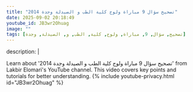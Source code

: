 ```yaml
---
title: "تصحيح سؤال 9 مباراة ولوج كلية الطب و الصيدلة وجدة 2014"
date: 2025-09-02 20:18:49 
youtube_id: JB3wr2Ohuag
image: ""
tags: [تصحيح, سؤال, 9, مباراة, ولوج, كلية, الطب, و, الصيدلة, وجدة]
---
```

description: |
  
  Learn about 'تصحيح سؤال 9 مباراة ولوج كلية الطب و الصيدلة وجدة 2014' from Lakbir Elomari's YouTube channel. This video covers key points and tutorials for better understanding.
{% include youtube-privacy.html id="JB3wr2Ohuag" %}
